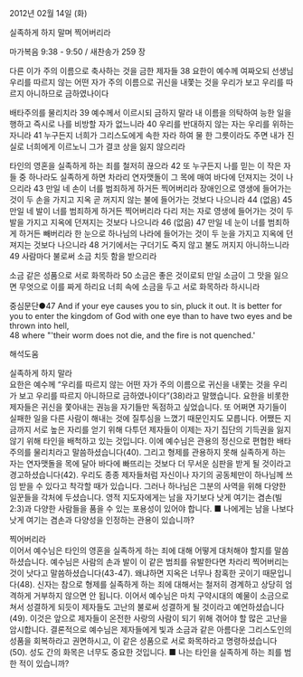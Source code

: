 2012년 02월 14일 (화)

실족하게 하지 말며 찍어버리라



마가복음 9:38 - 9:50 / 새찬송가 259 장


다른 이가 주의 이름으로 축사하는 것을 금한 제자들
38 요한이 예수께 여짜오되 선생님 우리를 따르지 않는 어떤 자가 주의 이름으로 귀신을 내쫓는 것을 우리가 보고 우리를 따르지 아니하므로 금하였나이다

배타주의를 물리치라
39 예수께서 이르시되 금하지 말라 내 이름을 의탁하여 능한 일을 행하고 즉시로 나를 비방할 자가 없느니라 40 우리를 반대하지 않는 자는 우리를 위하는 자니라 41 누구든지 너희가 그리스도에게 속한 자라 하여 물 한 그릇이라도 주면 내가 진실로 너희에게 이르노니 그가 결코 상을 잃지 않으리라

타인의 영혼을 실족하게 하는 죄를 철저히 끊으라
42 또 누구든지 나를 믿는 이 작은 자들 중 하나라도 실족하게 하면 차라리 연자맷돌이 그 목에 매여 바다에 던져지는 것이 나으리라 43 만일 네 손이 너를 범죄하게 하거든 찍어버리라 장애인으로 영생에 들어가는 것이 두 손을 가지고 지옥 곧 꺼지지 않는 불에 들어가는 것보다 나으니라
44 (없음) 45 만일 네 발이 너를 범죄하게 하거든 찍어버리라 다리 저는 자로 영생에 들어가는 것이 두 발을 가지고 지옥에 던져지는 것보다 나으니라 46 (없음) 47 만일 네 눈이 너를 범죄하게 하거든 빼버리라 한 눈으로 하나님의 나라에 들어가는 것이 두 눈을 가지고 지옥에 던져지는 것보다 나으니라 48 거기에서는 구더기도 죽지 않고 불도 꺼지지 아니하느니라 49 사람마다 불로써 소금 치듯 함을 받으리라

소금 같은 성품으로 서로 화목하라
50 소금은 좋은 것이로되 만일 소금이 그 맛을 잃으면 무엇으로 이를 짜게 하리요 너희 속에 소금을 두고 서로 화목하라 하시니라

중심문단●47 And if your eye causes you to sin, pluck it out. It is better for you to enter the kingdom of God with one eye than to have two eyes and be thrown into hell,   
48 where "'their worm does not die, and the fire is not quenched.'

해석도움





실족하게 하지 말라  
요한은 예수께 “우리를 따르지 않는 어떤 자가 주의 이름으로 귀신을 내쫓는 것을 우리가 보고 우리를 따르지 아니하므로 금하였나이다”(38)라고 말했습니다. 요한을 비롯한 제자들은 귀신을 쫓아내는 권능을 자기들만 독점하고 싶었습니다. 또 어쩌면 자기들이 실패한 일을 다른 사람이 해내는 것에 질투심을 느꼈기 때문인지도 모릅니다. 어쨌든 지금까지 서로 높은 자리를 얻기 위해 다투던 제자들이 이제는 자기 집단의 기득권을 잃지 않기 위해 타인을 배척하고 있는 것입니다. 이에 예수님은 관용의 정신으로 편협한 배타주의를 물리치라고 말씀하셨습니다(40). 그리고 형제를 관용하지 못해 실족하게 하는 자는 연자맷돌을 목에 달아 바다에 빠뜨리는 것보다 더 무서운 심판을 받게 될 것이라고 경고하셨습니다(42). 우리도 종종 제자들처럼 자신이나 자기의 공동체만이 하나님께 쓰임 받을 수 있다고 착각할 때가 있습니다. 그러나 하나님은 그분의 사역을 위해 다양한 일꾼들을 각처에 두셨습니다. 영적 지도자에게는 남을 자기보다 낫게 여기는 겸손(빌 2:3)과 다양한 사람들을 품을 수 있는 포용성이 있어야 합니다.
■ 나에게는 남을 나보다 낫게 여기는 겸손과 다양성을 인정하는 관용이 있습니까?

찍어버리라  
이어서 예수님은 타인의 영혼을 실족하게 하는 죄에 대해 어떻게 대처해야 할지를 말씀하셨습니다. 예수님은 사람의 손과 발이 이 같은 범죄를 유발한다면 차라리 찍어버리는 것이 낫다고 말씀하셨습니다(43-47). 왜냐하면 지옥은 너무나 참혹한 곳이기 때문입니다(48). 신자는 참으로 형제를 실족하게 하는 죄에 대해서는 철저히 경계하고 상당히 엄격하게 거부하지 않으면 안 됩니다. 이어서 예수님은 마치 구약시대의 예물이 소금으로 쳐서 성결하게 되듯이 제자들도 고난의 불로써 성결하게 될 것이라고 예언하셨습니다(49). 이것은 앞으로 제자들이 온전한 사랑의 사람이 되기 위해 겪어야 할 많은 고난을 암시합니다. 결론적으로 예수님은 제자들에게 빛과 소금과 같은 아름다운 그리스도인의 성품을 회복하라고 권면하시고, 이 같은 성품으로 서로 화목하라고 명령하셨습니다(50). 성도 간의 화목은 너무도 중요한 것입니다.
■ 나는 타인을 실족하게 하는 죄를 범한 적이 있습니까?